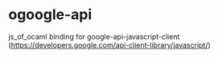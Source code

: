 ogoogle-api
=======================

js_of_ocaml binding for google-api-javascript-client (https://developers.google.com/api-client-library/javascript/)
